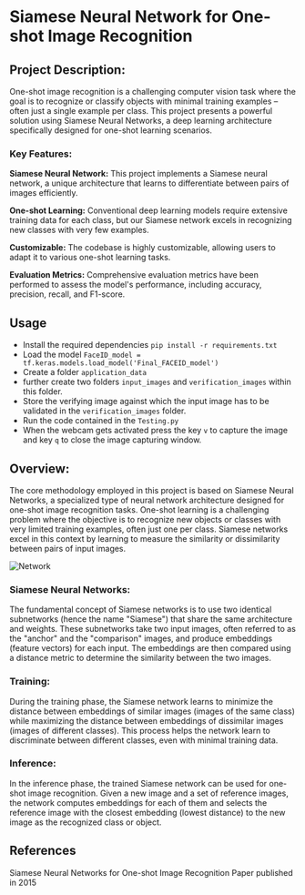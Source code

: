# Siamese Neural Network for One-shot Image Recognition

## Project Description:

One-shot image recognition is a challenging computer vision task where the goal is to recognize or classify objects with minimal training examples – often just a single example per class. This project presents a powerful solution using Siamese Neural Networks, a deep learning architecture specifically designed for one-shot learning scenarios.

### Key Features:

**Siamese Neural Network:** This project implements a Siamese neural network, a unique architecture that learns to differentiate between pairs of images efficiently.

**One-shot Learning:** Conventional deep learning models require extensive training data for each class, but our Siamese network excels in recognizing new classes with very few examples.

**Customizable:** The codebase is highly customizable, allowing users to adapt it to various one-shot learning tasks.

**Evaluation Metrics:** Comprehensive evaluation metrics have been performed to assess the model's performance, including accuracy, precision, recall, and F1-score.

## Usage
- Install the required dependencies ```pip install -r requirements.txt```
- Load the model ```FaceID_model = tf.keras.models.load_model('Final_FACEID_model')```
- Create a folder ``application_data`` 
- further create two folders ``input_images`` and ``verification_images`` within this folder. 
- Store the verifying image against which the input image has to be validated in the ``verification_images`` folder.
- Run the code contained in the ``Testing.py``  
- When the webcam gets activated press the key ``v`` to capture the image and key ``q`` to close the image capturing window. 


## Overview: 
The core methodology employed in this project is based on Siamese Neural Networks, a specialized type of neural network architecture designed for one-shot image recognition tasks. One-shot learning is a challenging problem where the objective is to recognize new objects or classes with very limited training examples, often just one per class. Siamese networks excel in this context by learning to measure the similarity or dissimilarity between pairs of input images.

![Network](https://github.com/itsdheeraj99/One-shot_learning_Face-recognition/assets/141077081/e64d78a1-4b87-4fcb-8ac5-2ed0cb05b58b)

### Siamese Neural Networks:

The fundamental concept of Siamese networks is to use two identical subnetworks (hence the name "Siamese") that share the same architecture and weights. These subnetworks take two input images, often referred to as the "anchor" and the "comparison" images, and produce embeddings (feature vectors) for each input. The embeddings are then compared using a distance metric to determine the similarity between the two images.

### Training:

During the training phase, the Siamese network learns to minimize the distance between embeddings of similar images (images of the same class) while maximizing the distance between embeddings of dissimilar images (images of different classes). This process helps the network learn to discriminate between different classes, even with minimal training data.

### Inference:

In the inference phase, the trained Siamese network can be used for one-shot image recognition. Given a new image and a set of reference images, the network computes embeddings for each of them and selects the reference image with the closest embedding (lowest distance) to the new image as the recognized class or object.

## References
Siamese Neural Networks for One-shot Image Recognition Paper published in 2015
